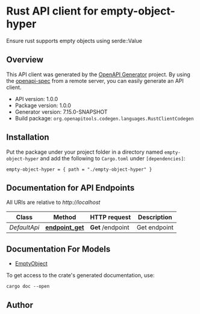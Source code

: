 # Rust API client for empty-object-hyper

Ensure rust supports empty objects using serde::Value


## Overview

This API client was generated by the [OpenAPI Generator](https://openapi-generator.tech) project.  By using the [openapi-spec](https://openapis.org) from a remote server, you can easily generate an API client.

- API version: 1.0.0
- Package version: 1.0.0
- Generator version: 7.15.0-SNAPSHOT
- Build package: `org.openapitools.codegen.languages.RustClientCodegen`

## Installation

Put the package under your project folder in a directory named `empty-object-hyper` and add the following to `Cargo.toml` under `[dependencies]`:

```
empty-object-hyper = { path = "./empty-object-hyper" }
```

## Documentation for API Endpoints

All URIs are relative to *http://localhost*

Class | Method | HTTP request | Description
------------ | ------------- | ------------- | -------------
*DefaultApi* | [**endpoint_get**](docs/DefaultApi.md#endpoint_get) | **Get** /endpoint | Get endpoint


## Documentation For Models

 - [EmptyObject](docs/EmptyObject.md)


To get access to the crate's generated documentation, use:

```
cargo doc --open
```

## Author



